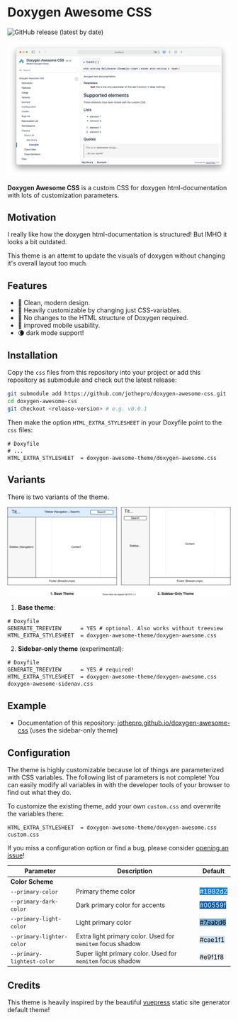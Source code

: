 #  Doxygen Awesome CSS

![GitHub release (latest by date)](https://img.shields.io/github/v/release/jothepro/doxygen-awesome-css)

![screenshot](img/screenshot.png)

**Doxygen Awesome CSS** is a custom CSS for doxygen html-documentation with lots of customization parameters.

## Motivation

I really like how the doxygen html-documentation is structured! But IMHO it looks a bit outdated.

This theme is an attemt to update the visuals of doxygen without changing it's overall layout too much.

## Features

- 🌈 Clean, modern design.
- 🚀 Heavily customizable by changing just CSS-variables.
- 🧩 No changes to the HTML structure of Doxygen required.
- 📱 improved mobile usability.
- 🌘 dark mode support!
 
## Installation

Copy the `css` files from this repository into your project or add this repository as submodule and check out the latest release:

```bash
git submodule add https://github.com/jothepro/doxygen-awesome-css.git
cd doxygen-awesome-css
git checkout <release-version> # e.g. v0.0.1
```

Then make the option `HTML_EXTRA_STYLESHEET` in your Doxyfile point to the `css` files:

```
# Doxyfile
# ...
HTML_EXTRA_STYLESHEET  = doxygen-awesome-theme/doxygen-awesome.css
```



## Variants

There is two variants of the theme.

![theme variations](img/theme-variations.drawio.svg)

1. **Base theme**:
```
# Doxyfile
GENERATE_TREEVIEW      = YES # optional. Also works without treeview
HTML_EXTRA_STYLESHEET  = doxygen-awesome-theme/doxygen-awesome.css
```

2. **Sidebar-only theme** (experimental):
```
# Doxyfile
GENERATE_TREEVIEW      = YES # required!
HTML_EXTRA_STYLESHEET  = doxygen-awesome-theme/doxygen-awesome.css doxygen-awesome-sidenav.css
```

## Example

- Documentation of this repository: [jothepro.github.io/doxygen-awesome-css](https://jothepro.github.io/doxygen-awesome-css/) (uses the sidebar-only theme)




## Configuration

The theme is highly customizable because lot of things are parameterized with CSS variables. The following
list of parameters is not complete! You can easily modify all variables in with the developer tools of your browser to find
out what they do.

To customize the existing theme, add your own `custom.css` and overwrite the variables there:
```
HTML_EXTRA_STYLESHEET  = doxygen-awesome-theme/doxygen-awesome.css custom.css
```

If you miss a configuration option or find a bug, please consider [opening an issue](https://github.com/jothepro/doxygen-awesome-css/issues)!

| Parameter | Description | Default |
| --------- | ----------- | ------- |
| **Color Scheme** | | |
| `--primary-color` | Primary theme color | <span style="background:#1982d2;color:white">#1982d2</span> |
| `--primary-dark-color` | Dark primary color for accents | <span style="background:#00559f;color:white">#00559f</span> |
| `--primary-light-color` | Light primary color| <span style="background:#7aabd6;color:black">#7aabd6</span> |
| `--primary-lighter-color` | Extra light primary color. Used for `memitem` focus shadow | <span style="background:#cae1f1;color:black">#cae1f1</span> |
|  `--primary-lightest-color` | Super light primary color. Used for `memitem` focus shadow | <span style="background:#e9f1f8;color:black">#e9f1f8</span> |


## Credits

This theme is heavily inspired by the beautiful [vuepress](https://vuepress.vuejs.org/) static site generator default theme!